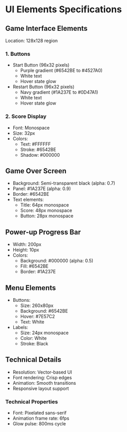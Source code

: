# UI Elements Specifications

## Game Interface Elements
Location: 128x128 region

### 1. Buttons
- Start Button (96x32 pixels)
  - Purple gradient (#6542BE to #4527A0)
  - White text
  - Hover state glow
- Restart Button (96x32 pixels)
  - Navy gradient (#1A237E to #0D47A1)
  - White text
  - Hover state glow

### 2. Score Display
- Font: Monospace
- Size: 32px
- Colors:
  - Text: #FFFFFF
  - Stroke: #6542BE
  - Shadow: #000000

## Game Over Screen
- Background: Semi-transparent black (alpha: 0.7)
- Panel: #1A237E (alpha: 0.9)
- Border: #6542BE
- Text elements:
  - Title: 64px monospace
  - Score: 48px monospace
  - Button: 28px monospace

## Power-up Progress Bar
- Width: 200px
- Height: 10px
- Colors:
  - Background: #000000 (alpha: 0.5)
  - Fill: #6542BE
  - Border: #1A237E

## Menu Elements
- Buttons:
  - Size: 260x80px
  - Background: #6542BE
  - Hover: #7E57C2
  - Text: White
- Labels:
  - Size: 24px monospace
  - Color: White
  - Stroke: Black

## Technical Details
- Resolution: Vector-based UI
- Font rendering: Crisp edges
- Animation: Smooth transitions
- Responsive layout support

### Technical Properties
- Font: Pixelated sans-serif
- Animation frame rate: 6fps
- Glow pulse: 800ms cycle 